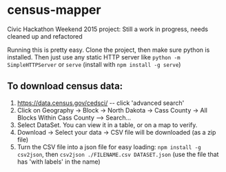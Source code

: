 # census-mapper
Civic Hackathon Weekend 2015 project: Still a work in progress, needs cleaned up and refactored

Running this is pretty easy. Clone the project, then make sure python is installed. Then
just use any static HTTP server like `python -m SimpleHTTPServer` or `serve` (install with
`npm install -g serve`)

## To download census data:

   1. https://data.census.gov/cedsci/ -- click 'advanced search'
   2. Click on Geography -> Block -> North Dakota -> Cass County -> All Blocks Within Cass County --> Search...
   3. Select DataSet. You can view it in a table, or on a map to verify.
   4. Download -> Select your data -> CSV file will be downloaded (as a zip file)
   5. Turn the CSV file into a json file for easy loading:
      `npm install -g csv2json`, then `csv2json ./FILENAME.csv DATASET.json` (use the file that has 'with labels' in the name)

